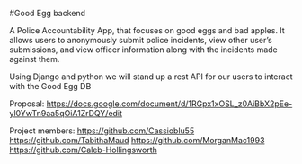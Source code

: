 #Good Egg backend

A Police Accountability App, that focuses on good eggs and bad apples. It allows users to anonymously submit police incidents, view other user’s submissions, and view officer information along with the incidents made against them.

Using Django and python we will stand up a rest API for our users to interact with the Good Egg DB

Proposal:
https://docs.google.com/document/d/1RGpx1xOSL_z0AiBbX2pEe-yl0YwTn9aa5qOiA1ZrDQY/edit

Project members:
https://github.com/Cassioblu55
https://github.com/TabithaMaud
https://github.com/MorganMac1993
https://github.com/Caleb-Hollingsworth

